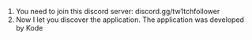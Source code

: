 1. You need to join this discord server: discord.gg/tw1tchfollower
2. Now I let you discover the application.
The application was developed by Kode
